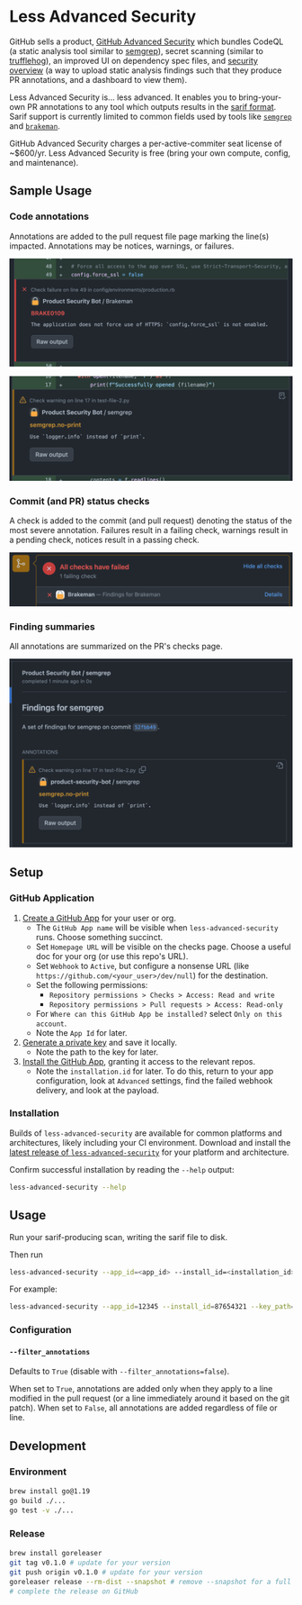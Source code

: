 # Less Advanced Security

GitHub sells a product, [GitHub Advanced Security](https://docs.github.com/en/get-started/learning-about-github/about-github-advanced-security) which bundles CodeQL (a static analysis tool similar to [semgrep](https://semgrep.dev)), secret scanning (similar to [trufflehog](https://github.com/trufflesecurity/trufflehog)), an improved UI on dependency spec files, and [security overview](https://docs.github.com/en/code-security/security-overview/about-the-security-overview) (a way to upload static analysis findings such that they produce PR annotations, and a dashboard to view them).

Less Advanced Security is... less advanced. It enables you to bring-your-own PR annotations to any tool which outputs results in the [sarif format](https://github.com/microsoft/sarif-tutorials). Sarif support is currently limited to common fields used by tools like [`semgrep`](https://semgrep.dev) and [`brakeman`](https://brakemanscanner.org).

GitHub Advanced Security charges a per-active-commiter seat license of ~$600/yr. Less Advanced Security is free (bring your own compute, config, and maintenance).

## Sample Usage

### Code annotations

Annotations are added to the pull request file page marking the line(s) impacted. Annotations may be notices, warnings, or failures.

![A Rails config which sets force_ssl to false. The line of code is annotated with an error from Brakeman.](docs/img/brakeman/annotation-brake0109.png)

![A Python code snippet which uses the method `print`. The line of code is annotated with a warning from Semgrep.](docs/img/semgrep/annotation-no_print.png)

### Commit (and PR) status checks

A check is added to the commit (and pull request) denoting the status of the most severe annotation. Failures result in a failing check, warnings result in a pending check, notices result in a passing check.

![The GitHub checks modal showing a failing check called `Brakeman`.](docs/img/brakeman/status-fail.png)

### Finding summaries

All annotations are summarized on the PR's checks page.

![A GitHub check summary page showing one finding from Semgrep.](docs/img/semgrep/check-summary.png)
## Setup

### GitHub Application

1. [Create a GitHub App](https://docs.github.com/en/developers/apps/building-github-apps/creating-a-github-app) for your user or org.
    * The `GitHub App name` will be visible when `less-advanced-security` runs. Choose something succinct.
    * Set `Homepage URL` will be visible on the checks page. Choose a useful doc for your org (or use this repo's URL).
    * Set `Webhook` to `Active`, but configure a nonsense URL (like `https://github.com/<your_user>/dev/null`) for the destination.
    * Set the following permissions:
        * `Repository permissions > Checks > Access: Read and write`
        * `Repository permissions > Pull requests > Access: Read-only`
    * For `Where can this GitHub App be installed?` select `Only on this account`.
    * Note the `App Id` for later.
1. [Generate a private key](https://docs.github.com/en/developers/apps/building-github-apps/authenticating-with-github-apps) and save it locally.
    * Note the path to the key for later.
1. [Install the GitHub App](https://docs.github.com/en/developers/apps/managing-github-apps/installing-github-apps), granting it access to the relevant repos.
    * Note the `installation.id` for later. To do this, return to your app configuration, look at `Advanced` settings, find the failed webhook delivery, and look at the payload.

### Installation

Builds of `less-advanced-security` are available for common platforms and architectures, likely including your CI environment.
Download and install the [latest release of `less-advanced-security`](https://github.com/eliblock/less-advanced-security/releases/latest) for your platform and architecture.

Confirm successful installation by reading the `--help` output:

```sh
less-advanced-security --help
```


## Usage

Run your sarif-producing scan, writing the sarif file to disk.

Then run
```sh
less-advanced-security --app_id=<app_id> --install_id=<installation_id> --key_path=<path_to_key> --sha=<sha_of_target_commit> --repo=<repo_owner>/<repo_name> --pr=<pr_number> --sarif_path=<path_to_sarif_file>
```

For example:

```sh
less-advanced-security --app_id=12345 --install_id=87654321 --key_path=tmp/application_private_key.pem --sha=ee5dabb638b6b874c42bc3c915cf94d4b6b346b6 --repo=eliblock/less-advanced-security --pr=57 --sarif_path=/tmp/scan-results/sarif.json
```

### Configuration

#### `--filter_annotations`
Defaults to `True` (disable with `--filter_annotations=false`).

When set to `True`, annotations are added only when they apply to a line modified in the pull request (or a line immediately around it based on the git patch). When set to `False`, all annotations are added regardless of file or line.
## Development

### Environment

```sh
brew install go@1.19
go build ./...
go test -v ./...
```

### Release

```sh
brew install goreleaser
git tag v0.1.0 # update for your version
git push origin v0.1.0 # update for your version
goreleaser release --rm-dist --snapshot # remove --snapshot for a full release
# complete the release on GitHub
```
